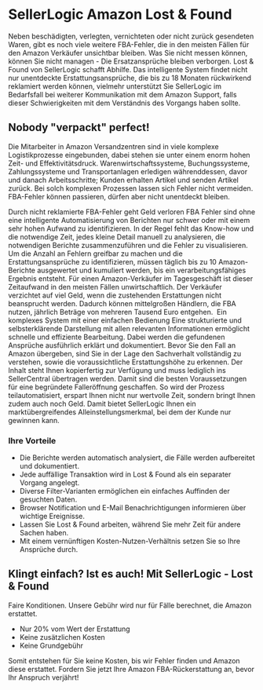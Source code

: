# SellerLogic Amazon Lost & Found 

Neben beschädigten, verlegten, vernichteten oder nicht zurück gesendeten Waren, gibt es noch viele weitere FBA-Fehler, die in den meisten Fällen für den Amazon Verkäufer unsichtbar bleiben. Was Sie nicht messen können, können Sie nicht managen - Die Ersatzansprüche bleiben verborgen. Lost & Found von SellerLogic schafft Abhilfe. Das intelligente System findet nicht nur unentdeckte Erstattungsansprüche, die bis zu 18 Monaten rückwirkend reklamiert werden können, vielmehr unterstützt Sie SellerLogic im Bedarfsfall bei weiterer Kommunikation mit dem Amazon Support, falls dieser Schwierigkeiten mit dem Verständnis des Vorgangs haben sollte.

## Nobody "verpackt" perfect! 

Die Mitarbeiter in Amazon Versandzentren sind in viele komplexe Logistikprozesse eingebunden, dabei stehen sie unter einem enorm hohen Zeit- und Effektivitätsdruck. Warenwirtschaftssysteme, Buchungssysteme, Zahlungssysteme und Transportanlagen erledigen währenddessen, davor und danach Arbeitsschritte; Kunden erhalten Artikel und senden Artikel zurück. Bei solch komplexen Prozessen lassen sich Fehler nicht vermeiden. FBA-Fehler können passieren, dürfen aber nicht unentdeckt bleiben.

Durch nicht reklamierte FBA-Fehler geht Geld verloren FBA Fehler sind ohne eine intelligente Automatisierung von Berichten nur schwer oder mit einem sehr hohen Aufwand zu identifizieren. In der Regel fehlt das Know-how und die notwendige Zeit, jedes kleine Detail manuell zu analysieren, die notwendigen Berichte zusammenzuführen und die Fehler zu visualisieren. Um die Anzahl an Fehlern greifbar zu machen und die Erstattungsansprüche zu identifizieren, müssen täglich bis zu 10 Amazon-Berichte ausgewertet und kumuliert werden, bis ein verarbeitungsfähiges Ergebnis entsteht. Für einen Amazon-Verkäufer im Tagesgeschäft ist dieser Zeitaufwand in den meisten Fällen unwirtschaftlich. Der Verkäufer verzichtet auf viel Geld, wenn die zustehenden Erstattungen nicht beansprucht werden. Dadurch können mittelgroßen Händlern, die FBA nutzen, jährlich Beträge von mehreren Tausend Euro entgehen.  Ein komplexes System mit einer einfachen Bedienung
Eine strukturierte und selbsterklärende Darstellung mit allen relevanten Informationen ermöglicht schnelle und effiziente Bearbeitung. Dabei werden die gefundenen Ansprüche ausführlich erklärt und dokumentiert. Bevor Sie den Fall an Amazon übergeben, sind Sie in der Lage den Sachverhalt vollständig zu verstehen, sowie die voraussichtliche Erstattungshöhe zu erkennen. Der Inhalt steht Ihnen kopierfertig zur Verfügung und muss lediglich ins SellerCentral übertragen werden. Damit sind die besten Voraussetzungen für eine begründete Falleröffnung geschaffen. So wird der Prozess teilautomatisiert, erspart Ihnen nicht nur wertvolle Zeit, sondern bringt Ihnen zudem auch noch Geld. Damit bietet SellerLogic Ihnen ein marktübergreifendes Alleinstellungsmerkmal, bei dem der Kunde nur gewinnen kann.  

### Ihre Vorteile  

- Die Berichte werden automatisch analysiert, die Fälle werden aufbereitet und dokumentiert.
- Jede auffällige Transaktion wird in Lost & Found als ein separater Vorgang angelegt.
- Diverse Filter-Varianten ermöglichen ein einfaches Auffinden der gesuchten Daten. 
- Browser Notification und E-Mail Benachrichtigungen informieren über wichtige Ereignisse.
- Lassen Sie Lost & Found arbeiten, während Sie mehr Zeit für andere Sachen haben.
- Mit einem vernünftigen Kosten-Nutzen-Verhältnis setzen Sie so Ihre Ansprüche durch. 

## Klingt einfach? Ist es auch! Mit SellerLogic - Lost & Found 

Faire Konditionen. Unsere Gebühr wird nur für Fälle berechnet, die Amazon erstattet. 

- Nur 20% vom Wert der Erstattung 
- Keine zusätzlichen Kosten
- Keine Grundgebühr 

Somit entstehen für Sie keine Kosten, bis wir Fehler finden und Amazon diese erstattet. 
Fordern Sie jetzt Ihre Amazon FBA-Rückerstattung an, bevor Ihr Anspruch verjährt!  

